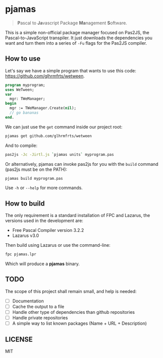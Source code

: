 # pjamas

> **P**ascal to **Ja**vascript Package **Ma**nagement **S**oftware.

This is a simple non-official package manager focused on Pas2JS, the Pascal-to-JavaScript transpiler. It just downloads the dependencies you want and turn them into a series of `-Fu` flags for the Pas2JS compiler.

## How to use

Let's say we have a simple program that wants to use this code: https://github.com/glhrmfrts/wetween.

```pascal
program myprogram;
uses WeTween;
var
  mgr: TWeManager;
begin
  mgr := TWeManager.Create(nil);
  // go bananas
end.
```

We can just use the `get` command inside our project root:

```bash
pjamas get github.com/glhrmfrts/wetween
```

And to compile:

```bash
pas2js -Jc -Jirtl.js `pjamas units` myprogram.pas
```

Or alternatively, pjamas can invoke pas2js for you with the `build` command (pas2js must be on the PATH):

```bash
pjamas build myprogram.pas
```

Use `-h` or `--help` for more commands.

## How to build

The only requirement is a standard installation of FPC and Lazarus, the versions used in the development are:

- Free Pascal Compiler version 3.2.2
- Lazarus v3.0

Then build using Lazarus or use the command-line:

```bash
fpc pjamas.lpr
```

Which will produce a **pjamas** binary.

## TODO

The scope of this project shall remain small, and help is needed:

- [ ] Documentation
- [ ] Cache the output to a file
- [ ] Handle other type of dependencies than github repositories
- [ ] Handle private repositories
- [ ] A simple way to list known packages (Name + URL + Description)

## LICENSE

MIT